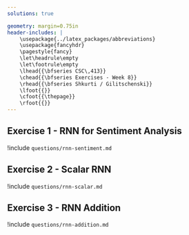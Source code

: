 ```yaml
---
solutions: true

geometry: margin=0.75in
header-includes: |
    \usepackage{../latex_packages/abbreviations}
    \usepackage{fancyhdr}
    \pagestyle{fancy}
    \let\headrule\empty
    \let\footrule\empty
    \lhead{{\bfseries CSC\,413}}
    \chead{{\bfseries Exercises - Week 8}}
    \rhead{{\bfseries Shkurti / Gilitschenski}}
    \lfoot{{}}
    \cfoot{{\thepage}}
    \rfoot{{}}
---
```




## Exercise 1 - RNN for Sentiment Analysis
!include `questions/rnn-sentiment.md`


## Exercise 2 - Scalar RNN
!include `questions/rnn-scalar.md`

## Exercise 3 - RNN Addition
!include `questions/rnn-addition.md`